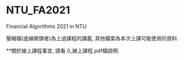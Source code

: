 # NTU_FA2021
Financial Algorithms 2021 in NTU

壓縮檔(底線開頭者)為上過課程的講義, 其他檔案為本次上課可能使用的資料.

**關於線上課程事宜, 請看 0_線上課程.pdf檔說明.
